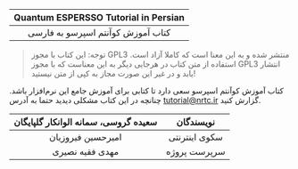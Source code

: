| Quantum ESPERSSO Tutorial in Persian |
| :---: |
| کتاب آموزش کوآنتم اسپرسو به فارسی |

> توجه: این کتاب با مجوز GPL3 منتشر شده و به این معنا است که کاملا آزاد است. استفاده از متن کتاب در هرجایی دیگر به این معناست که با مجوز GPL3 انتشار یابد و در غیر این صورت مجاز به کپی از متن نیستید!

کتاب آموزش کوآنتم اسپرسو سعی دارد تا کتابی برای آموزش جامع این نرم‌افزار باشد. چنانچه در این کتاب مشکلی دیدید حتما به آدرس tutorial@nrtc.ir گزارش کنید.

| سعیده گروسی، سمانه الوانکار گلپایگان | نویسندگان |
| :---: | :---: |
| امیرحسین فیروزیان | سکوی اینترنتی |
| مهدی فقیه نصیری | سرپرست پروژه |



